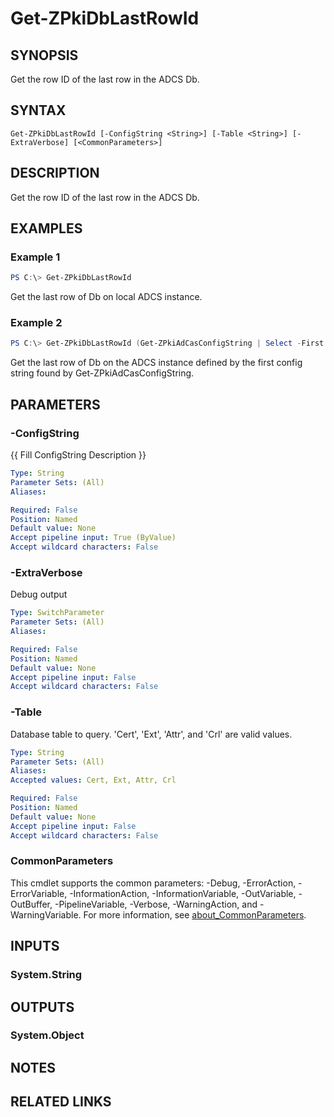 ﻿---
external help file: ZPkiPsCore.dll-Help.xml
Module Name: ZPki
online version:
schema: 2.0.0
---

# Get-ZPkiDbLastRowId

## SYNOPSIS
Get the row ID of the last row in the ADCS Db.

## SYNTAX

```
Get-ZPkiDbLastRowId [-ConfigString <String>] [-Table <String>] [-ExtraVerbose] [<CommonParameters>]
```

## DESCRIPTION
Get the row ID of the last row in the ADCS Db.

## EXAMPLES

### Example 1
```powershell
PS C:\> Get-ZPkiDbLastRowId
```

Get the last row of Db on local ADCS instance.

### Example 2
```powershell
PS C:\> Get-ZPkiDbLastRowId (Get-ZPkiAdCasConfigString | Select -First 1)
```

Get the last row of Db on the ADCS instance defined by the first config string found by Get-ZPkiAdCasConfigString.

## PARAMETERS

### -ConfigString
{{ Fill ConfigString Description }}

```yaml
Type: String
Parameter Sets: (All)
Aliases:

Required: False
Position: Named
Default value: None
Accept pipeline input: True (ByValue)
Accept wildcard characters: False
```

### -ExtraVerbose
Debug output

```yaml
Type: SwitchParameter
Parameter Sets: (All)
Aliases:

Required: False
Position: Named
Default value: None
Accept pipeline input: False
Accept wildcard characters: False
```

### -Table
Database table to query.
'Cert', 'Ext', 'Attr', and 'Crl' are valid values.

```yaml
Type: String
Parameter Sets: (All)
Aliases:
Accepted values: Cert, Ext, Attr, Crl

Required: False
Position: Named
Default value: None
Accept pipeline input: False
Accept wildcard characters: False
```

### CommonParameters
This cmdlet supports the common parameters: -Debug, -ErrorAction, -ErrorVariable, -InformationAction, -InformationVariable, -OutVariable, -OutBuffer, -PipelineVariable, -Verbose, -WarningAction, and -WarningVariable. For more information, see [about_CommonParameters](http://go.microsoft.com/fwlink/?LinkID=113216).

## INPUTS

### System.String

## OUTPUTS

### System.Object
## NOTES

## RELATED LINKS
